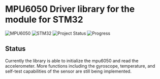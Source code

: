 # MPU6050 Driver library for the  module for STM32

![MPU6050](https://img.shields.io/badge/Module-MPU6050-blue)
![STM32](https://img.shields.io/badge/Microcontroller-STM32-white)
![Project Status](https://img.shields.io/badge/Project-In%20Progress-yellow)
![Progress](https://geps.dev/progress/40)

## Status
Currently the library is able to initialize the mpu6050 and read the accelerometer. More functions including the gyroscope, temperature, and self-test capabilities of the sensor are still being implemented.
